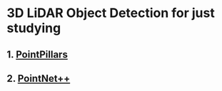 # 3D LiDAR Object Detection for just studying

## 1. [PointPillars](./PointPillars/)

## 2. [PointNet++](./PointNet2/)